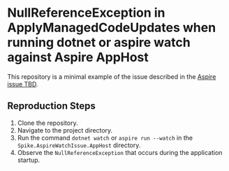 # NullReferenceException in ApplyManagedCodeUpdates when running dotnet or aspire watch against Aspire AppHost
This repository is a minimal example of the issue described in the [Aspire issue TBD]().

## Reproduction Steps
1. Clone the repository.
2. Navigate to the project directory.
3. Run the command `dotnet watch` or `aspire run --watch` in the `Spike.AspireWatchIssue.AppHost` directory.
4. Observe the `NullReferenceException` that occurs during the application startup.

